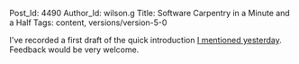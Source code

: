 Post_Id: 4490
Author_Id: wilson.g
Title: Software Carpentry in a Minute and a Half
Tags: content, versions/version-5-0

<p>I've recorded a first draft of the quick introduction <a href="{{root_path}}/blog/2012/02/re-doing-the-three-minute-pitch.html">I mentioned yesterday</a>. Feedback would be very welcome.</p>

